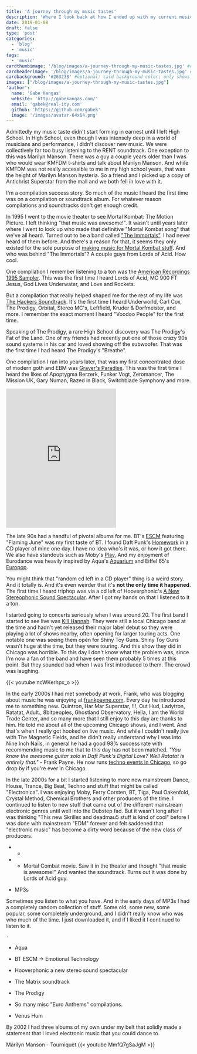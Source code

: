 ```yaml
---
title: 'A journey through my music tastes'
description: 'Where I look back at how I ended up with my current music preferences.'
date: 2019-01-08
draft: false
type: 'post'
categories:
  - 'blog'
  - 'music'
tags:
  - 'music'
cardthumbimage: '/blog/images/a-journey-through-my-music-tastes.jpg' #optional: default solid color if unset
cardheaderimage: '/blog/images/a-journey-through-my-music-tastes.jpg' #optional: default solid color if unset
cardbackground: '#263238' #optional: card background color; only shows when no image specified
images: ["/blog/images/a-journey-through-my-music-tastes.jpg"]
'author':
  name: 'Gabe Kangas'
  website: 'http://gabekangas.com/'
  email: 'gabek@real-ity.com'
  github: 'https://github.com/gabek'
  image: '/images/avatar-64x64.png'
---
```


Admittedly my music taste didn't start forming in earnest until I left High School. In High School, even though I was intensely deep in a world of musicians and performance, I didn't discover new music. We were collectively far too busy listening to the RENT soundtrack. One exception to this was Marilyn Manson. There was a guy a couple years older than I was who would wear KMFDM t-shirts and talk about Marilyn Manson. And while KMFDM was not really accessible to me in my high school years, that was the height of Marilyn Manson hysteria. So a friend and I picked up a copy of Antichrist Superstar from the mall and we both fell in love with it.

I'm a compilation success story.  So much of the music I heard the first time was on a compilation or soundtrack album.  For whatever reason compilations and soundtracks don't get enough credit.

In 1995 I went to the movie theater to see Mortal Kombat: The Motion Picture.  I left thinking "that music was awesome!".  It wasn't until years later where I went to look up who made that definitive "Mortal Kombat song" that we've all heard.  Turned out to be a band called ["The Immortals"](https://en.wikipedia.org/wiki/The_Immortals_(band)).  I had never heard of them before.  And there's a reason for that, it seems they only existed for the sole purpose of [making music for Mortal Kombat stuff](https://en.wikipedia.org/wiki/Mortal_Kombat:_The_Album).  And who was behind "The Immortals"?  A couple guys from Lords of Acid.  How cool.

One compilation I remember listening to a ton was the [American Recordings 1995 Sampler](https://www.discogs.com/Various-American-Recordings-1995-CD-Sampler/release/310169).  This was the first time I heard Lords of Acid, MC 900 FT Jesus, God Lives Underwater, and Love and Rockets.

But a compilation that really helped shaped me for the rest of my life was [The Hackers Soundtrack](https://www.youtube.com/watch?v=k07cflKCl-Y&list=PL6E1AC915A0204BC0).  It's the first time I heard Underworld, Carl Cox, The Prodigy, Orbital, Stereo MC's, Leftfield, Kruder & Dorfmeister, and more.  I remember the exact moment I heard "Voodoo People" for the first time.

Speaking of The Prodigy, a rare High School discovery was The Prodigy's Fat of the Land. One of my friends had recently put one of those crazy 90s sound systems in his car and loved showing off the subwoofer. That was the first time I had heard The Prodigy's "Breathe".

One compilation I ran into years later, that was my first concentrated dose of modern goth and EBM was [Graver's Paradise](https://www.discogs.com/Various-Gravers-Paradise/release/592106).  This was the first time I heard the likes of Apoptygma Berzerk, Funker Vogt, Zeromancer, The Mission UK, Gary Numan, Razed in Black, Switchblade Symphony and more.
  <iframe src="https://open.spotify.com/embed/user/1233445085/playlist/5TCzkRBCf87WE4OJZTD2aX" width="300" height="380" frameborder="0" allowtransparency="true" allow="encrypted-media"></iframe>

The late 90s had a handful of pivotal albums for me.  BT's [ESCM](https://en.wikipedia.org/wiki/ESCM_(album)) featuring "Flaming June" was my first taste of BT.  I found Daft Punk's [Homework](https://en.wikipedia.org/wiki/Homework_(Daft_Punk_album)) in a CD player of mine one day.  I have no idea who's it was, or how it got there.  We also have standouts such as Moby's [Play](https://en.wikipedia.org/wiki/Play_(Moby_album)),   And my enjoyment of Eurodance was heavily inspired by Aqua's [Aquarium](https://en.wikipedia.org/wiki/Aquarium_(Aqua_album)) and Eiffel 65's [Europop](https://en.wikipedia.org/wiki/Europop_(album)).

You might think that "random cd left in a CD player" thing is a weird story.  And it totally is.  And it's even weirder that it's **not the only time it happened**.  The first time I heard triphop was via a cd left of Hooverphonic's [A New Stereophonic Sound Spectacular](https://en.wikipedia.org/wiki/A_New_Stereophonic_Sound_Spectacular).  After I got my hands on that I listened to it a ton.

I started going to concerts seriously when I was around 20. The first band I started to see live was [Kill Hannah](https://en.wikipedia.org/wiki/Kill_Hannah). They were still a local Chicago band at the time and hadn't yet released their major label debut so they were playing a lot of shows nearby, often opening for larger touring acts. One notable one was seeing them open for Shiny Toy Guns. Shiny Toy Guns wasn't huge at the time, but they were touring. And this show they did in Chicago was horrible. To this day I don't know what the problem was, since I'm now a fan of the band and have seen them probably 5 times at this point. But they sounded bad when I was first introduced to them. The crowd was laughing.

{{< youtube ncWKerhpx_o >}}

In the early 2000s I had met somebody at work, Frank, who was blogging about music he was enjoying at [frankpayne.com](https://web.archive.org/web/20040607061730/http://www.frankpayne.com:80/html/main.php). Every day he introduced me to something new. Quintron, Har Mar Superstar, !!!, Out Hud, Ladytron, Ratatat, Adult., 8bitpeoples, Ghostland Observatory, Hella, I am the World Trade Center, and so many more that I still enjoy to this day are thanks to him. He told me about all of the upcoming Chicago shows, and I went. And that's when I really got hooked on live music. And while I couldn't really jive with The Magnetic Fields, and he didn't really understand why I was into Nine Inch Nails, in general he had a good 98% success rate with recommending music to me that to this day has not been matched. _"You know the awesome guitar solo in Daft Punk's Digital Love? Well Ratatat is entirely that."_ - Frank Payne. He now runs [techno events in Chicago](https://www.facebook.com/noisefloorchicago/), so go drop by if you're ever in Chicago.

In the late 2000s for a bit I started listening to more new mainstream Dance, House, Trance, Big Beat, Techno and stuff that might be called "Electronica". I was enjoying Moby, Ferry Corsten, BT, Tiga, Paul Oakenfold, Crystal Method, Chemical Brothers and other producers of the time. I continued to listen to new stuff that came out of the different mainstream electronic genres until well into the Dubstep fad. But it wasn't long after I was thinking "This new Skrillex and deadmau5 stuff is kind of cool" before I was done with mainstream "EDM" forever and felt saddened that "electronic music" has become a dirty word because of the new class of producers.

- - 


- - Mortal Combat movie. Saw it in the theater and thought "that music is awesome!" And wanted the soundtrack. Turns out it was done by Lords of Acid guy.
- MP3s

Sometimes you listen to what you have. And in the early days of MP3s I had a completely random collection of stuff. Some old, some new, some popular, some completely underground, and I didn't really know who was who much of the time. I just downloaded it, and if I liked it I continued to listen to it.

    -



* Aqua

- BT ESCM -> Emotional Technology

- Hooverphonic a new stereo sound spectacular


- The Matrix soundtrack

* The Prodigy

* So many misc "Euro Anthems" compilations.

* Venus Hum

By 2002 I had three albums of my own under my belt that solidly made a statement that I loved electronic music that you could dance to.

Marilyn Manson - Tourniquet
{{< youtube MmfQ7gSaJgM >}}

